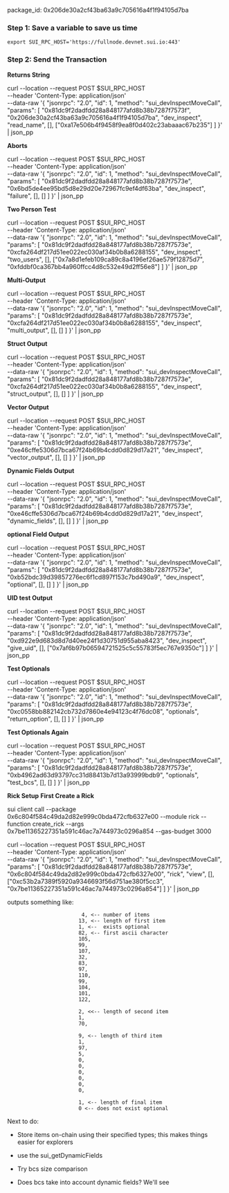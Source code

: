 package_id: 0x206de30a2cf43ba63a9c705616a4f1f94105d7ba

### Step 1: Save a variable to save us time

`export SUI_RPC_HOST='https://fullnode.devnet.sui.io:443'`

### Step 2: Send the Transaction

**Returns String**

curl --location --request POST $SUI_RPC_HOST \
--header 'Content-Type: application/json' \
--data-raw '{
"jsonrpc": "2.0",
"id": 1,
"method": "sui_devInspectMoveCall",
"params": [
"0x81dc9f2dadfdd28a848177afd8b38b7287f7573f",
"0x206de30a2cf43ba63a9c705616a4f1f94105d7ba",
"dev_inspect",
"read_name",
[],
["0xa17e506b4f9458f9ea8f0d402c23abaaac67b235"]
]
}' | json_pp

**Aborts**

curl --location --request POST $SUI_RPC_HOST \
--header 'Content-Type: application/json' \
--data-raw '{
"jsonrpc": "2.0",
"id": 1,
"method": "sui_devInspectMoveCall",
"params": [
"0x81dc9f2dadfdd28a848177afd8b38b7287f7573e",
"0x6bd5de4ee95bd5d8e29d20e72967fc9ef4df63ba",
"dev_inspect",
"failure",
[],
[]
]
}' | json_pp

**Two Person Test**

curl --location --request POST $SUI_RPC_HOST \
--header 'Content-Type: application/json' \
--data-raw '{
"jsonrpc": "2.0",
"id": 1,
"method": "sui_devInspectMoveCall",
"params": [
"0x81dc9f2dadfdd28a848177afd8b38b7287f7573e",
"0xcfa264df217d51ee022ec030af34b0b8a6288155",
"dev_inspect",
"two_users",
[],
["0x7a8d1efeb109ca89c8a4196ef26ae579f12875d7", "0xfddbf0ca367bb4a960ffcc4d8c532e49d2ff56e8"]
]
}' | json_pp

**Multi-Output**

curl --location --request POST $SUI_RPC_HOST \
--header 'Content-Type: application/json' \
--data-raw '{
"jsonrpc": "2.0",
"id": 1,
"method": "sui_devInspectMoveCall",
"params": [
"0x81dc9f2dadfdd28a848177afd8b38b7287f7573e",
"0xcfa264df217d51ee022ec030af34b0b8a6288155",
"dev_inspect",
"multi_output",
[],
[]
]
}' | json_pp

**Struct Output**

curl --location --request POST $SUI_RPC_HOST \
--header 'Content-Type: application/json' \
--data-raw '{
"jsonrpc": "2.0",
"id": 1,
"method": "sui_devInspectMoveCall",
"params": [
"0x81dc9f2dadfdd28a848177afd8b38b7287f7573e",
"0xcfa264df217d51ee022ec030af34b0b8a6288155",
"dev_inspect",
"struct_output",
[],
[]
]
}' | json_pp

**Vector Output**

curl --location --request POST $SUI_RPC_HOST \
--header 'Content-Type: application/json' \
--data-raw '{
"jsonrpc": "2.0",
"id": 1,
"method": "sui_devInspectMoveCall",
"params": [
"0x81dc9f2dadfdd28a848177afd8b38b7287f7573e",
"0xe46cffe5306d7bca67f24b69b4cdd0d829d17a21",
"dev_inspect",
"vector_output",
[],
[]
]
}' | json_pp

**Dynamic Fields Output**

curl --location --request POST $SUI_RPC_HOST \
--header 'Content-Type: application/json' \
--data-raw '{
"jsonrpc": "2.0",
"id": 1,
"method": "sui_devInspectMoveCall",
"params": [
"0x81dc9f2dadfdd28a848177afd8b38b7287f7573e",
"0xe46cffe5306d7bca67f24b69b4cdd0d829d17a21",
"dev_inspect",
"dynamic_fields",
[],
[]
]
}' | json_pp

**optional Field Output**

curl --location --request POST $SUI_RPC_HOST \
--header 'Content-Type: application/json' \
--data-raw '{
"jsonrpc": "2.0",
"id": 1,
"method": "sui_devInspectMoveCall",
"params": [
"0x81dc9f2dadfdd28a848177afd8b38b7287f7573e",
"0xb52bdc39d39857276ec6f1cd897f153c7bd490a9",
"dev_inspect",
"optional",
[],
[]
]
}' | json_pp

**UID test Output**

curl --location --request POST $SUI_RPC_HOST \
--header 'Content-Type: application/json' \
--data-raw '{
"jsonrpc": "2.0",
"id": 1,
"method": "sui_devInspectMoveCall",
"params": [
"0x81dc9f2dadfdd28a848177afd8b38b7287f7573e",
"0xd922e9d683d8d7d40ee24f1d30751d955aba8423",
"dev_inspect",
"give_uid",
[],
["0x7af6b97b06594721525c5c55783f5ec767e9350c"]
]
}' | json_pp

**Test Optionals**

curl --location --request POST $SUI_RPC_HOST \
--header 'Content-Type: application/json' \
--data-raw '{
"jsonrpc": "2.0",
"id": 1,
"method": "sui_devInspectMoveCall",
"params": [
"0x81dc9f2dadfdd28a848177afd8b38b7287f7573e",
"0xc0558bb882142cb732d7860e4e94123c4f76dc08",
"optionals",
"return_option",
[],
[]
]
}' | json_pp

**Test Optionals Again**

curl --location --request POST $SUI_RPC_HOST \
--header 'Content-Type: application/json' \
--data-raw '{
"jsonrpc": "2.0",
"id": 1,
"method": "sui_devInspectMoveCall",
"params": [
"0x81dc9f2dadfdd28a848177afd8b38b7287f7573e",
"0xb4962ad63d93797cc31d88413b7d13a93999bdb9",
"optionals",
"test_bcs",
[],
[]
]
}' | json_pp

**Rick Setup**
**First Create a Rick**

sui client call --package 0x6c804f584c49da2d82e999c0bda472cfb6327e00 --module rick --function create_rick --args 0x7be11365227351a591c46ac7a744973c0296a854 --gas-budget 3000

curl --location --request POST $SUI_RPC_HOST \
--header 'Content-Type: application/json' \
--data-raw '{
"jsonrpc": "2.0",
"id": 1,
"method": "sui_devInspectMoveCall",
"params": [
"0x81dc9f2dadfdd28a848177afd8b38b7287f7573e",
"0x6c804f584c49da2d82e999c0bda472cfb6327e00",
"rick",
"view",
[],
["0xc53b2a7389f5920a9346693f56d751ae380f5cc3", "0x7be11365227351a591c46ac7a744973c0296a854"]
]
}' | json_pp

outputs something like:

                            4, <-- number of items
                           13, <-- length of first item
                           1, <--  exists optional
                           82, <-- first ascii character
                           105,
                           99,
                           107,
                           32,
                           83,
                           97,
                           110,
                           99,
                           104,
                           101,
                           122,

                           2, <<-- length of second item
                           1,
                           70,

                           9, <-- length of third item
                           1,
                           97,
                           5,
                           0,
                           0,
                           0,
                           0,
                           0,
                           0,

                           1, <-- length of final item
                           0 <-- does not exist optional

Next to do:

- Store items on-chain using their specified types; this makes things easier for explorers

- use the sui_getDynamicFields

- Try bcs size comparison
- Does bcs take into account dynamic fields? We'll see
